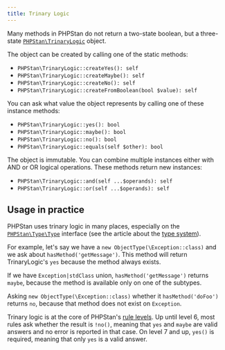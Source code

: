 ```yaml
---
title: Trinary Logic
---
```


Many methods in PHPStan do not return a two-state boolean, but a three-state [`PHPStan\TrinaryLogic`](https://apiref.phpstan.org/2.1.x/PHPStan.TrinaryLogic.html) object.

The object can be created by calling one of the static methods:

* `PHPStan\TrinaryLogic::createYes(): self`
* `PHPStan\TrinaryLogic::createMaybe(): self`
* `PHPStan\TrinaryLogic::createNo(): self`
* `PHPStan\TrinaryLogic::createFromBoolean(bool $value): self`

You can ask what value the object represents by calling one of these instance methods:

* `PHPStan\TrinaryLogic::yes(): bool`
* `PHPStan\TrinaryLogic::maybe(): bool`
* `PHPStan\TrinaryLogic::no(): bool`
* `PHPStan\TrinaryLogic::equals(self $other): bool`

The object is immutable. You can combine multiple instances either with AND or OR logical operations. These methods return new instances:

* `PHPStan\TrinaryLogic::and(self ...$operands): self`
* `PHPStan\TrinaryLogic::or(self ...$operands): self`

Usage in practice
-------------------

PHPStan uses trinary logic in many places, especially on the [`PHPStan\Type\Type`](https://apiref.phpstan.org/2.1.x/PHPStan.Type.Type.html) interface (see the article about the [type system](/developing-extensions/type-system)).

For example, let's say we have a `new ObjectType(\Exception::class)` and we ask about `hasMethod('getMessage')`. This method will return TrinaryLogic's `yes` because the method always exists.

If we have `Exception|stdClass` union, `hasMethod('getMessage')` returns `maybe`, because the method is available only on one of the subtypes.

Asking `new ObjectType(\Exception::class)` whether it `hasMethod('doFoo')` returns `no`, because that method does not exist on `Exception`.

Trinary logic is at the core of PHPStan's [rule levels](/user-guide/rule-levels). Up until level 6, most rules ask whether the result is `!no()`, meaning that `yes` and `maybe` are valid answers and no error is reported in that case. On level 7 and up, `yes()` is required, meaning that only `yes` is a valid answer.
